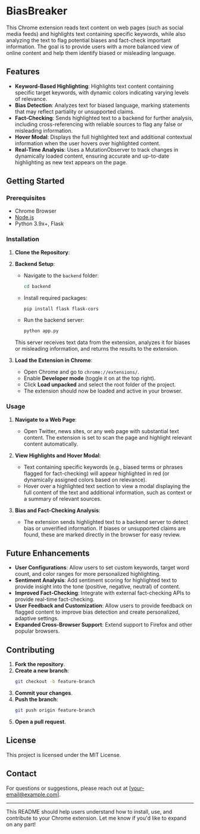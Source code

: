 
# BiasBreaker

This Chrome extension reads text content on web pages (such as social media feeds) and highlights text containing specific keywords, while also analyzing the text to flag potential biases and fact-check important information. The goal is to provide users with a more balanced view of online content and help them identify biased or misleading language.


## Features

- **Keyword-Based Highlighting**: Highlights text content containing specific target keywords, with dynamic colors indicating varying levels of relevance.
- **Bias Detection**: Analyzes text for biased language, marking statements that may reflect partiality or unsupported claims.
- **Fact-Checking**: Sends highlighted text to a backend for further analysis, including cross-referencing with reliable sources to flag any false or misleading information.
- **Hover Modal**: Displays the full highlighted text and additional contextual information when the user hovers over highlighted content.
- **Real-Time Analysis**: Uses a MutationObserver to track changes in dynamically loaded content, ensuring accurate and up-to-date highlighting as new text appears on the page.

## Getting Started

### Prerequisites

- Chrome Browser
- [Node.js](https://nodejs.org)
- Python 3.9x+, Flask

### Installation

1. **Clone the Repository**:
2. **Backend Setup**:
   - Navigate to the `backend` folder:
     ```bash
     cd backend
     ```
   - Install required packages:
     ```bash
     pip install flask flask-cors
     ```
   - Run the backend server:
     ```bash
     python app.py
     ```
   This server receives text data from the extension, analyzes it for biases or misleading information, and returns the results to the extension.

3. **Load the Extension in Chrome**:
   - Open Chrome and go to `chrome://extensions/`.
   - Enable **Developer mode** (toggle it on at the top right).
   - Click **Load unpacked** and select the root folder of the project.
   - The extension should now be loaded and active in your browser.

### Usage

1. **Navigate to a Web Page**:
   - Open Twitter, news sites, or any web page with substantial text content. The extension is set to scan the page and highlight relevant content automatically.

2. **View Highlights and Hover Modal**:
   - Text containing specific keywords (e.g., biased terms or phrases flagged for fact-checking) will appear highlighted in red (or dynamically assigned colors based on relevance).
   - Hover over a highlighted text section to view a modal displaying the full content of the text and additional information, such as context or a summary of relevant sources.

3. **Bias and Fact-Checking Analysis**:
   - The extension sends highlighted text to a backend server to detect bias or unverified information. If biases or unsupported claims are found, these are marked directly in the browser for easy review.

## Future Enhancements

- **User Configurations**: Allow users to set custom keywords, target word count, and color ranges for more personalized highlighting.
- **Sentiment Analysis**: Add sentiment scoring for highlighted text to provide insight into the tone (positive, negative, neutral) of content.
- **Improved Fact-Checking**: Integrate with external fact-checking APIs to provide real-time fact-checking.
- **User Feedback and Customization**: Allow users to provide feedback on flagged content to improve bias detection and create personalized, adaptive settings.
- **Expanded Cross-Browser Support**: Extend support to Firefox and other popular browsers.

## Contributing

1. **Fork the repository**.
2. **Create a new branch**:
   ```bash
   git checkout -b feature-branch
   ```
3. **Commit your changes**.
4. **Push the branch**:
   ```bash
   git push origin feature-branch
   ```
5. **Open a pull request**.

## License

This project is licensed under the MIT License.

## Contact

For questions or suggestions, please reach out at [your-email@example.com].

--- 

This README should help users understand how to install, use, and contribute to your Chrome extension. Let me know if you'd like to expand on any part!
